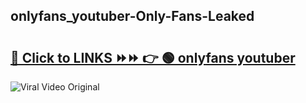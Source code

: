 
 ## onlyfans_youtuber-Only-Fans-Leaked

# <h2><a href="https://clipsfans.com/onlyfans_youtuber&ref=git">🔗 Click to LINKS ⏩⏩ 👉 🟢 onlyfans youtuber </a></h2>

<a href="https://clipsfans.com/onlyfans_youtuber&ref=git" rel="nofollow" data-target="animated-image.originalLink"><img src="https://i.ibb.co.com/xMMVF88/686577567.gif" alt="Viral Video Original" style="max-width: 100%; display: inline-block;" data-target="animated-image.originalImage"></a>

